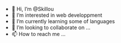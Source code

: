 - 👋 Hi, I’m @Skillou
- 👀 I’m interested in web developpment
- 🌱 I’m currently learning some of languages
- 💞️ I’m looking to collaborate on ...
- 📫 How to reach me ...

<!---
Skillou/Skillou is a ✨ special ✨ repository because its `README.md` (this file) appears on your GitHub profile.
You can click the Preview link to take a look at your changes.
--->
